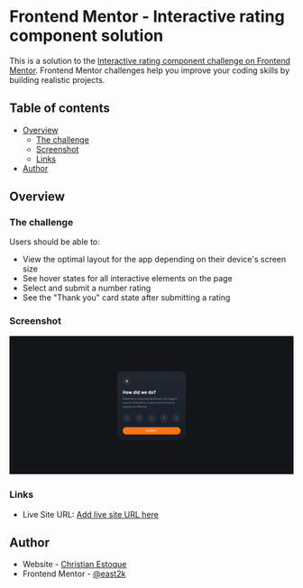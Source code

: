 # Frontend Mentor - Interactive rating component solution

This is a solution to the [Interactive rating component challenge on Frontend Mentor](https://www.frontendmentor.io/challenges/interactive-rating-component-koxpeBUmI). Frontend Mentor challenges help you improve your coding skills by building realistic projects. 

## Table of contents

- [Overview](#overview)
  - [The challenge](#the-challenge)
  - [Screenshot](#screenshot)
  - [Links](#links)
- [Author](#author)

## Overview

### The challenge

Users should be able to:

- View the optimal layout for the app depending on their device's screen size
- See hover states for all interactive elements on the page
- Select and submit a number rating
- See the "Thank you" card state after submitting a rating

### Screenshot

![Preview Screenshot](/assets/thumbnails/interactive-rating.png)

### Links

- Live Site URL: [Add live site URL here](https://your-live-site-url.com)

## Author

- Website - [Christian Estoque](https://www.your-site.com)
- Frontend Mentor - [@east2k](https://www.frontendmentor.io/profile/east2k)
